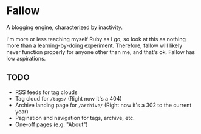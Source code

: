Fallow
======

A blogging engine, characterized by inactivity.

I'm more or less teaching myself Ruby as I go, so look at this as nothing more than a learning-by-doing experiment.  Therefore, fallow will likely never function properly for anyone other than me, and that's ok.  Fallow has low aspirations.

TODO
----

*   RSS feeds for tag clouds
*   Tag cloud for `/tags/` (Right now it's a 404)
*   Archive landing page for `/archive/` (Right now it's a 302 to the current year)
*   Pagination and navigation for tags, archive, etc.
*   One-off pages (e.g. "About")